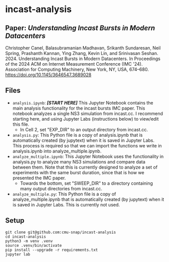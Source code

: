# incast-analysis

## Paper: _Understanding Incast Bursts in Modern Datacenters_
Christopher Canel, Balasubramanian Madhavan, Srikanth Sundaresan, Neil Spring, Prashanth Kannan, Ying Zhang, Kevin Lin, and Srinivasan Seshan. 2024. Understanding Incast Bursts in Modern Datacenters. In Proceedings of the 2024 ACM on Internet Measurement Conference (IMC '24). Association for Computing Machinery, New York, NY, USA, 674–680. https://doi.org/10.1145/3646547.3689028

## Files
- `analysis.ipynb`: ***[START HERE]*** This Jupyter Notebook contains the main analysis functionality for the incast bursts IMC paper. This notebook analyzes a single NS3 simulation from incast.cc. I recommend starting here, and using Jupyter Labs (instructions below) to view/edit this file.
  - In Cell 2, set "EXP_DIR" to an output directory from incast.cc.
- `analysis.py`: This Python file is a copy of analysis.ipynb that is automatically created (by jupytext) when it is saved in Jupyter Labs. This process is required so that we can import the functions we write in analysis.ipynb into analyze_multiple.ipynb.
- `analyze_multiple.ipynb`: This Jupyter Notebook uses the functionality in analysis.py to analyze many NS3 simulations and compare data between them. Note that this is currently designed to analyze a set of experiments with the same burst duration, since that is how we presented the IMC paper. 
  - Towards the bottom, set "SWEEP_DIR" to a directory containing many output directories from incast.cc.
- `analyze_multiple.py`: This Python file is a copy of analyze_multiple.ipynb that is automatically created (by jupytext) when it is saved in Jupyter Labs. This is currently not used.

## Setup
```
git clone git@github.com:cmu-snap/incast-analysis
cd incast-analysis
python3 -m venv .venv
source .venv/bin/activate
pip install --upgrade -r requirements.txt
jupyter lab
```
